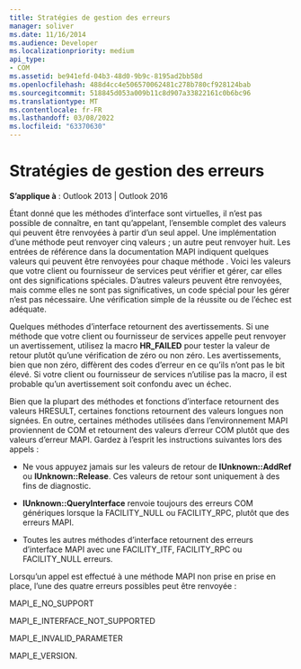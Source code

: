 ```yaml
---
title: Stratégies de gestion des erreurs
manager: soliver
ms.date: 11/16/2014
ms.audience: Developer
ms.localizationpriority: medium
api_type:
- COM
ms.assetid: be941efd-04b3-48d0-9b9c-8195ad2bb58d
ms.openlocfilehash: 488d4cc4e506570062481c278b780cf928124bab
ms.sourcegitcommit: 518845d053a009b11c8d907a33822161c0b6bc96
ms.translationtype: MT
ms.contentlocale: fr-FR
ms.lasthandoff: 03/08/2022
ms.locfileid: "63370630"
---
```

# <a name="strategies-for-error-handling"></a>Stratégies de gestion des erreurs

  
  
**S’applique à** : Outlook 2013 | Outlook 2016 
  
Étant donné que les méthodes d’interface sont virtuelles, il n’est pas possible de connaître, en tant qu’appelant, l’ensemble complet des valeurs qui peuvent être renvoyées à partir d’un seul appel. Une implémentation d’une méthode peut renvoyer cinq valeurs ; un autre peut renvoyer huit. Les entrées de référence dans la documentation MAPI indiquent quelques valeurs qui peuvent être renvoyées pour chaque méthode . Voici les valeurs que votre client ou fournisseur de services peut vérifier et gérer, car elles ont des significations spéciales. D’autres valeurs peuvent être renvoyées, mais comme elles ne sont pas significatives, un code spécial pour les gérer n’est pas nécessaire. Une vérification simple de la réussite ou de l’échec est adéquate.
  
Quelques méthodes d’interface retournent des avertissements. Si une méthode que votre client ou fournisseur de services appelle peut renvoyer un avertissement, utilisez la macro **HR_FAILED** pour tester la valeur de retour plutôt qu’une vérification de zéro ou non zéro. Les avertissements, bien que non zéro, diffèrent des codes d’erreur en ce qu’ils n’ont pas le bit élevé. Si votre client ou fournisseur de services n’utilise pas la macro, il est probable qu’un avertissement soit confondu avec un échec. 
  
Bien que la plupart des méthodes et fonctions d’interface retournent des valeurs HRESULT, certaines fonctions retournent des valeurs longues non signées. En outre, certaines méthodes utilisées dans l’environnement MAPI proviennent de COM et retournent des valeurs d’erreur COM plutôt que des valeurs d’erreur MAPI. Gardez à l’esprit les instructions suivantes lors des appels :
  
- Ne vous appuyez jamais sur les valeurs de retour de **IUnknown::AddRef** ou **IUnknown::Release**. Ces valeurs de retour sont uniquement à des fins de diagnostic. 
    
- **IUnknown::QueryInterface** renvoie toujours des erreurs COM génériques lorsque la FACILITY_NULL ou FACILITY_RPC, plutôt que des erreurs MAPI. 
    
- Toutes les autres méthodes d’interface retournent des erreurs d’interface MAPI avec une FACILITY_ITF, FACILITY_RPC ou FACILITY_NULL erreurs.
    
Lorsqu’un appel est effectué à une méthode MAPI non prise en prise en place, l’une des quatre erreurs possibles peut être renvoyée : 
  
MAPI_E_NO_SUPPORT
  
MAPI_E_INTERFACE_NOT_SUPPORTED
  
MAPI_E_INVALID_PARAMETER
  
MAPI_E_VERSION. 
  

